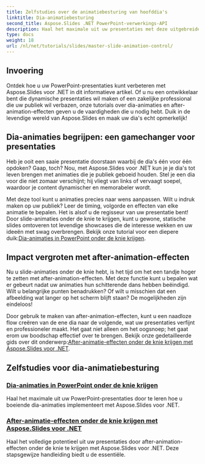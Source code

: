 ```yaml
---
title: Zelfstudies over de animatiebesturing van hoofddia's
linktitle: Dia-animatiebesturing
second_title: Aspose.Slides .NET PowerPoint-verwerkings-API
description: Haal het maximale uit uw presentaties met deze uitgebreide Aspose.Slides voor .NET-zelfstudies over dia-animaties en na-animatie-effecten.
type: docs
weight: 18
url: /nl/net/tutorials/slides/master-slide-animation-control/
---
```

## Invoering

Ontdek hoe u uw PowerPoint-presentaties kunt verbeteren met Aspose.Slides voor .NET in dit informatieve artikel. Of u nu een ontwikkelaar bent die dynamische presentaties wil maken of een zakelijke professional die uw publiek wil verbazen, onze tutorials over dia-animaties en after-animation-effecten geven u de vaardigheden die u nodig hebt. Duik in de levendige wereld van Aspose.Slides en maak uw dia's echt opmerkelijk!


## Dia-animaties begrijpen: een gamechanger voor presentaties

Heb je ooit een saaie presentatie doorstaan waarbij de dia's één voor één opdoken? Gaap, toch? Nou, met Aspose.Slides voor .NET kun je je dia's tot leven brengen met animaties die je publiek geboeid houden. Stel je een dia voor die niet zomaar verschijnt; hij vliegt van links of vervaagt soepel, waardoor je content dynamischer en memorabeler wordt. 

Met deze tool kunt u animaties precies naar wens aanpassen. Wilt u indruk maken op uw publiek? Leer de timing, volgorde en effecten van elke animatie te bepalen. Het is alsof u de regisseur van uw presentatie bent! Door slide-animaties onder de knie te krijgen, kunt u gewone, statische slides omtoveren tot levendige showcases die de interesse wekken en uw ideeën met swag overbrengen. Bekijk onze tutorial voor een diepere duik:[Dia-animaties in PowerPoint onder de knie krijgen](./slide-animation-in-power-point/).

## Impact vergroten met after-animation-effecten

Nu u slide-animaties onder de knie hebt, is het tijd om het een tandje hoger te zetten met after-animation-effecten. Met deze functie kunt u bepalen wat er gebeurt nadat uw animaties hun schitterende dans hebben beëindigd. Wilt u belangrijke punten benadrukken? Of wilt u misschien dat een afbeelding wat langer op het scherm blijft staan? De mogelijkheden zijn eindeloos!

Door gebruik te maken van after-animation-effecten, kunt u een naadloze flow creëren van de ene dia naar de volgende, wat uw presentaties verfijnt en professioneler maakt. Het gaat niet alleen om het oogsnoep; het gaat erom uw boodschap effectief over te brengen. Bekijk onze gedetailleerde gids over dit onderwerp:[After-animatie-effecten onder de knie krijgen met Aspose.Slides voor .NET](./control-after-animation-effects/). 

## Zelfstudies voor dia-animatiebesturing
### [Dia-animaties in PowerPoint onder de knie krijgen](./slide-animation-in-power-point/)
Haal het maximale uit uw PowerPoint-presentaties door te leren hoe u boeiende dia-animaties implementeert met Aspose.Slides voor .NET.
### [After-animatie-effecten onder de knie krijgen met Aspose.Slides voor .NET](./control-after-animation-effects/)
Haal het volledige potentieel uit uw presentaties door after-animation-effecten onder de knie te krijgen met Aspose.Slides voor .NET. Deze stapsgewijze handleiding biedt u de essentiële.